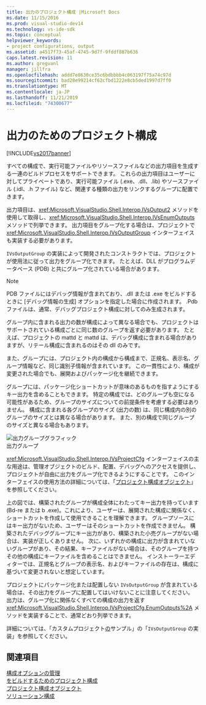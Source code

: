 ```yaml
---
title: 出力のプロジェクト構成 |Microsoft Docs
ms.date: 11/15/2016
ms.prod: visual-studio-dev14
ms.technology: vs-ide-sdk
ms.topic: conceptual
helpviewer_keywords:
- project configurations, output
ms.assetid: a4517f73-45af-4745-9d7f-9fddf887b636
caps.latest.revision: 11
ms.author: gregvanl
manager: jillfra
ms.openlocfilehash: addd7e8630ce35c6bdbbbb4c063197f75a74c97d
ms.sourcegitcommit: bad28e99214cf62cfbd1222e8cb5ded1997d7ff0
ms.translationtype: MT
ms.contentlocale: ja-JP
ms.lasthandoff: 11/21/2019
ms.locfileid: "74300677"
---
```

# <a name="project-configuration-for-output"></a>出力のためのプロジェクト構成
[!INCLUDE[vs2017banner](../../includes/vs2017banner.md)]

すべての構成で、実行可能ファイルやリソースファイルなどの出力項目を生成する一連のビルドプロセスをサポートできます。 これらの出力項目はユーザーに対してプライベートであり、実行可能ファイル (.exe、.dll、.lib) やソースファイル (.idl、.h ファイル) など、関連する種類の出力をリンクするグループに配置できます。  
  
 出力項目は、<xref:Microsoft.VisualStudio.Shell.Interop.IVsOutput2> メソッドを使用して取得し、<xref:Microsoft.VisualStudio.Shell.Interop.IVsEnumOutputs> メソッドで列挙できます。 出力項目をグループ化する場合は、プロジェクトで <xref:Microsoft.VisualStudio.Shell.Interop.IVsOutputGroup> インターフェイスも実装する必要があります。  
  
 `IVsOutputGroup` の実装によって開発されたコンストラクトでは、プロジェクトが使用法に従って出力をグループ化できます。 たとえば、DLL がプログラムデータベース (PDB) と共にグループ化されている場合があります。  
  
> [!NOTE]
> PDB ファイルにはデバッグ情報が含まれており、.dll または .exe をビルドするときに [デバッグ情報の生成] オプションを指定した場合に作成されます。 .Pdb ファイルは、通常、デバッグプロジェクト構成に対してのみ生成されます。  
  
 グループ内に含まれる出力の数が構成によって異なる場合でも、プロジェクトはサポートされている構成ごとに同じ数のグループを返す必要があります。 たとえば、プロジェクトの mattd と mattd は、デバッグ構成に含まれる場合がありますが、リテール構成に含まれるのはその dll のみです。  
  
 また、グループには、プロジェクト内の構成から構成まで、正規名、表示名、グループ情報など、同じ識別子情報が含まれています。 この一貫性により、構成が変更された場合でも、展開およびパッケージ化を継続できます。  
  
 グループには、パッケージ化ショートカットが意味のあるものを指すようにするキー出力を含めることもできます。 特定の構成では、どのグループも空になる可能性があるため、グループのサイズについての前提条件を考慮する必要はありません。 構成に含まれる各グループのサイズ (出力の数) は、同じ構成内の別のグループのサイズとは異なる場合があります。 また、別の構成で同じグループのサイズと異なる場合もあります。  
  
 ![出力グループグラフィック](../../extensibility/internals/media/vsoutputgroups.gif "vsOutputGroups")  
出力グループ  
  
 <xref:Microsoft.VisualStudio.Shell.Interop.IVsProjectCfg> インターフェイスの主な用途は、管理オブジェクトのビルド、配置、デバッグへのアクセスを提供し、プロジェクトが自由に出力をグループ化できるようにすることです。 このインターフェイスの使用方法の詳細については、「[プロジェクト構成オブジェクト](../../extensibility/internals/project-configuration-object.md)」を参照してください。  
  
 上の図では、構築されたグループが構成全体にわたってキー出力を持っています (Bd-re または b .exe)。これにより、ユーザーは、展開された構成に関係なく、ショートカットを作成して使用できることを理解できます。 グループソースにはキー出力がないため、ユーザーはそのショートカットを作成できません。 構築されたデバッググループにキー出力があり、構築された小売グループがない場合は、実装が正しくありません。 次に、いずれかの構成に出力が含まれていないグループがあり、その結果、キーファイルがない場合は、そのグループを持つその他の構成にキーファイルを含めることはできません。 インストーラーエディターでは、正規名とグループの表示名、およびキーファイルの存在は、構成に基づいて変更されないと想定しています。  
  
 プロジェクトにパッケージ化または配置しない `IVsOutputGroup` が含まれている場合は、その出力をグループに配置してはいけないことに注意してください。 出力は、グループ化に関係なくすべての構成の出力を返す <xref:Microsoft.VisualStudio.Shell.Interop.IVsProjectCfg.EnumOutputs%2A> メソッドを実装することで、通常どおり列挙できます。  
  
 詳細については、「カスタムプロジェクト[の](https://archive.codeplex.com/?p=mpfproj12)サンプル」の「`IVsOutputGroup` の実装」を参照してください。  
  
## <a name="see-also"></a>関連項目  
 [構成オプションの管理](../../extensibility/internals/managing-configuration-options.md)   
  [をビルドするためのプロジェクト構成](../../extensibility/internals/project-configuration-for-building.md)  
 [プロジェクト構成オブジェクト](../../extensibility/internals/project-configuration-object.md)   
 [ソリューション構成](../../extensibility/internals/solution-configuration.md)
